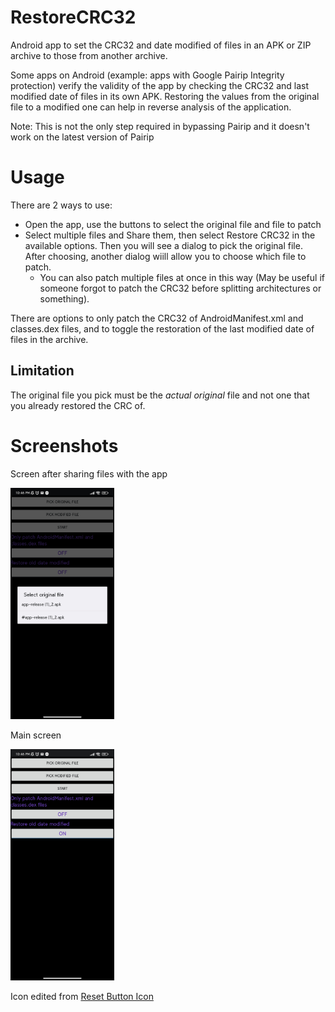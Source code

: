 # RestoreCRC32
 Android app to set the CRC32 and date modified of files in an APK or ZIP archive to those from another archive.
 
 Some apps on Android (example: apps with Google Pairip Integrity protection) verify the validity of the app by checking the CRC32 and last modified date of files in its own APK. Restoring the values from the original file to a modified one can help in reverse analysis of the application. 
 
 Note: This is not the only step required in bypassing Pairip and it doesn't work on the latest version of Pairip
# Usage
There are 2 ways to use:
 * Open the app, use the buttons to select the original file and file to patch
 * Select multiple files and Share them, then select Restore CRC32 in the available options. Then you will see a dialog to pick the original file. After choosing, another dialog wiill allow you to choose which file to patch.
   * You can also patch multiple files at once in this way (May be useful if someone forgot to patch the CRC32 before splitting architectures or something).
 
 There are options to only patch the CRC32 of AndroidManifest.xml and classes.dex files, and to toggle the restoration of the last modified date of files in the archive.

## Limitation
The original file you pick must be the *actual original* file and not one that you already restored the CRC of.

# Screenshots
Screen after sharing files with the app

<img src=".github/readme-images/Screenshot_2024-05-09-22-46-57-254_com.AbdurazaaqMohammed.restoreCRC.jpg" width="33%" />

Main screen

<img src=".github/readme-images/Screenshot_2024-05-09-22-46-23-282_com.AbdurazaaqMohammed.restoreCRC.jpg" width="33%" />

Icon edited from <a href="https://vectorified.com/reset-button-icon">Reset Button Icon</a>
